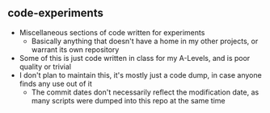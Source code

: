 ## code-experiments
  - Miscellaneous sections of code written for experiments
    - Basically anything that doesn't have a home in my other projects, or warrant its own repository
  - Some of this is just code written in class for my A-Levels, and is poor quality or trivial
  - I don't plan to maintain this, it's mostly just a code dump, in case anyone finds any use out of it
    - The commit dates don't necessarily reflect the modification date, as many scripts were dumped into this repo at the same time
